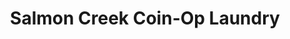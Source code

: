 ---
title: "Salmon Creek Coin-Op Laundry"
url: /burien/salmon-creek-coin-op-laundry/
shop: laundry
---